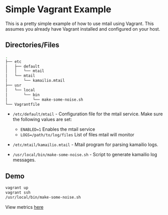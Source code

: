 # Simple Vagrant Example

This is a pretty simple example of how to use mtail using Vagrant.
This assumes you already have Vagrant installed and configured on your host.

## Directories/Files

```bash
.
├── etc
│   ├── default
│   │   └── mtail
│   └── mtail
│       └── kamailio.mtail
├── usr
│   └── local
│       └── bin
│           └── make-some-noise.sh
└── Vagrantfile
```

* `/etc/default/mtail` - Configuration file for the mtail service.
Make sure the following values are set:
    * `ENABLED=1` Enables the mtail service
    * `LOGS=/path/to/log/files` List of files mtail will monitor

* `/etc/mtail/kamailio.mtail` - Mtail program for parsing kamailio logs.

* `/usr/local/bin/make-some-noise.sh` - Script to generate kamailio log messages.


## Demo
```bash
vagrant up
vagrant ssh
/usr/local/bin/make-some-noise.sh
```
View metrics [here](http://localhost:3903/metrics)
